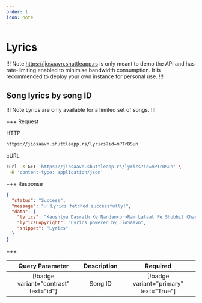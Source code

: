 ```yaml
---
order: 1
icon: note
---
```


# Lyrics

!!! Note
<https://jiosaavn.shuttleapp.rs> is only meant to demo the API and has rate-limiting enabled to minimise bandwidth consumption.
It is recommended to deploy your own instance for personal use.
!!!

## Song lyrics by song ID

!!! Note
Lyrics are only available for a limited set of songs.
!!!

+++ Request

HTTP

```bash
https://jiosaavn.shuttleapp.rs/lyrics?id=mPTrDSun
```

cURL

```bash
curl -X GET 'https://jiosaavn.shuttleapp.rs/lyrics?id=mPTrDSun' \
 -H 'content-type: application/json'
```

+++ Response

```json
{
  "status": "Success",
  "message": "✅ Lyrics fetched successfully!",
  "data": {
    "lyrics": "Kaushlya Dasrath Ke Nandan<br>Ram Lalaat Pe Shobhit Chandan<br>Raghupati Ki Jai Bole Lakshman<br>Ram Siya Ka Ho Abhinandan<br><br>Anjan Putr Padhe Hain Charan Mein<br>Ram Siya Japte Tan Man Mein<br><br>Mangal Bhavan Amangal Haari<br>Drabahu Sudasarath Achar Bihari<br><br>Ram Siya Ram Siya Ram<br>Jai Jai Ram<br>Ram Siya Ram Siya Ram<br>Jai Jai Ram<br>Ram Siya Ram Siya Ram<br>Jai Jai Ram<br>Ram Siya Ram Siya Ram<br>Jai Jai Ram<br><br>Mere Tan Man Dhadkan Mein<br>Siya Ram Ram Hai<br>Man Mandir Ke Darpan Mein<br>Siya Ram Ram Hai<br><br>Tu Hi Siya Ka Ram<br>Radha Ka Tu Hi Shyam<br>Janmo Janam Ka Hi Ye Saath Hai<br><br>Mira Ka Tu Bhajan<br>Bhajate Hari Pavan<br>Tulsi Mein Bhi Likhi Ye Baat Hai<br><br>Mangal Bhavan Amangal Haari<br>Drabahu Sudasarath Achar Bihari<br><br>Ram Siya Ram Siya Ram<br>Jai Jai Ram<br>Ram Siya Ram Siya Ram<br>Jai Jai Ram<br>Ram Siya Ram Siya Ram<br>Jai Jai Ram<br>Ram Siya Ram Siya Ram<br>Jai Jai Ram<br><br>Mangal Bhavan Amangal Haari<br>Mangal Bhavan Amangal Haari<br>Drabahu Sudasarath Achar Bihari<br><br>Ram Siya Ram Siya Ram<br>Jai Jai Ram<br>Ram Siya Ram Siya Ram<br>Jai Jai Ram<br>Ram Siya Ram Siya Ram<br>Jai Jai Ram<br>Ram Siya Ram Siya Ram<br>Jai Jai Ram<br><br><br>",
    "lyricsCopyright": "Lyrics powered by JioSaavn",
    "snippet": "Lyrics"
  }
}
```

+++

|          **Query Parameter**          | **Description** |              **Required**              |
| :-----------------------------------: | :-------------: | :------------------------------------: |
| [!badge variant="contrast" text="id"] |     Song ID     | [!badge variant="primary" text="True"] |
